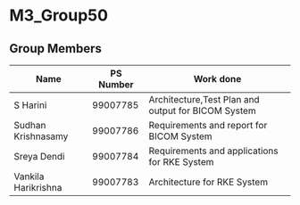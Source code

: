 # M3_Group50

## Group Members
| Name     | PS Number | Work done |
|----------|-----------|-----------|
| S Harini | 99007785  |Architecture,Test Plan and output for BICOM System|
| Sudhan Krishnasamy | 99007786  | Requirements and report for BICOM System |
| Sreya Dendi | 99007784  | Requirements and applications for RKE System |
| Vankila Harikrishna| 99007783| Architecture for RKE System             |
